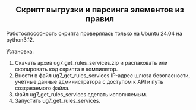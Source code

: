 <h2 align="center">Скрипт выгрузки и парсинга элементов из правил</h2>

Работоспособность скрипта проверялась только на Ubuntu 24.04 на python3.12.<br>

Установка:
1. Скачать архив ug7_get_rules_services.zip и распаковать  или скопировать код скрипта в компилятор.
2. Внести в файл ug7_get_rules_services IP-адрес шлюза безопасности, учётные данные администратора с доступом к API и путь создаваемого файла.
3. Файл ug7_get_rules_services сделать исполняемым.
4. Запустить ug7_get_rules_services.
